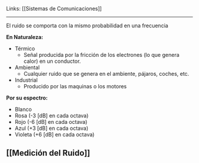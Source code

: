 Links: [[Sistemas de Comunicaciones]]
___

El ruido se comporta con la mismo probabilidad en una frecuencia

**En Naturaleza:**
- Térmico
	- Señal producida por la fricción de los electrones (lo que genera calor) en un conductor.
- Ambiental
	- Cualquier ruido que se genera en el ambiente, pájaros, coches, etc.
- Industrial
	- Producido por las maquinas o los motores

**Por su espectro:**
- Blanco
- Rosa (-3 [dB] en cada octava)
- Rojo (-6 [dB] en cada octava)
- Azul (+3 [dB] en cada octava)
- Violeta (+6 [dB] en cada octava)

## [[Medición del Ruido]]